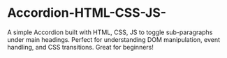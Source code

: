 # Accordion-HTML-CSS-JS-
A simple Accordion built with HTML, CSS, JS to toggle sub-paragraphs under main headings. Perfect for understanding DOM manipulation, event handling, and CSS transitions. Great for beginners!

